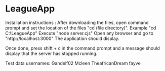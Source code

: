 # LeagueApp
Installation instructions :
After downloading the files, open command prompt and set the location of the files "cd (file directory)". Example "cd C:\LeagueApp" 
Execute "node server.cjs"
Open any browser and go to "http://localhost:3000" 
The application should display. 

Once done, press shift + c in the command prompt and a message should display that the server has stopped running. 


Test data usernames:
Gandelf02
Mcleen
TheafricanDream
fayve
